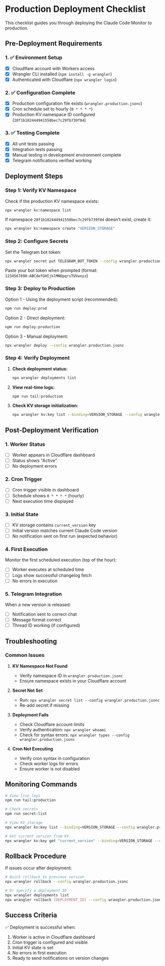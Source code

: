 # Production Deployment Checklist

This checklist guides you through deploying the Claude Code Monitor to production.

## Pre-Deployment Requirements

### 1. ✅ Environment Setup
- [x] Cloudflare account with Workers access
- [x] Wrangler CLI installed (`npm install -g wrangler`)
- [x] Authenticated with Cloudflare (`npx wrangler login`)

### 2. ✅ Configuration Complete
- [x] Production configuration file exists (`wrangler.production.jsonc`)
- [x] Cron schedule set to hourly (`0 * * * *`)
- [x] Production KV namespace ID configured (`28f1b182444941558bec7c29fb739f84`)

### 3. ✅ Testing Complete
- [x] All unit tests passing
- [x] Integration tests passing
- [x] Manual testing in development environment complete
- [x] Telegram notifications verified working

## Deployment Steps

### Step 1: Verify KV Namespace

Check if the production KV namespace exists:

```bash
npx wrangler kv:namespace list
```

If namespace `28f1b182444941558bec7c29fb739f84` doesn't exist, create it:

```bash
npx wrangler kv:namespace create "VERSION_STORAGE"
```

### Step 2: Configure Secrets

Set the Telegram bot token:

```bash
npx wrangler secret put TELEGRAM_BOT_TOKEN --config wrangler.production.jsonc
```

Paste your bot token when prompted (format: `1234567890:ABCdefGHIjklMNOpqrsTUVwxyz`)

### Step 3: Deploy to Production

Option 1 - Using the deployment script (recommended):

```bash
npm run deploy:prod
```

Option 2 - Direct deployment:

```bash
npm run deploy:production
```

Option 3 - Manual deployment:

```bash
npx wrangler deploy --config wrangler.production.jsonc
```

### Step 4: Verify Deployment

1. **Check deployment status:**
   ```bash
   npx wrangler deployments list
   ```

2. **View real-time logs:**
   ```bash
   npm run tail:production
   ```

3. **Check KV storage initialization:**
   ```bash
   npx wrangler kv:key list --binding=VERSION_STORAGE --config wrangler.production.jsonc
   ```

## Post-Deployment Verification

### 1. Worker Status
- [ ] Worker appears in Cloudflare dashboard
- [ ] Status shows "Active"
- [ ] No deployment errors

### 2. Cron Trigger
- [ ] Cron trigger visible in dashboard
- [ ] Schedule shows `0 * * * *` (hourly)
- [ ] Next execution time displayed

### 3. Initial State
- [ ] KV storage contains `current_version` key
- [ ] Initial version matches current Claude Code version
- [ ] No notification sent on first run (expected behavior)

### 4. First Execution
Monitor the first scheduled execution (top of the hour):
- [ ] Worker executes at scheduled time
- [ ] Logs show successful changelog fetch
- [ ] No errors in execution

### 5. Telegram Integration
When a new version is released:
- [ ] Notification sent to correct chat
- [ ] Message format correct
- [ ] Thread ID working (if configured)

## Troubleshooting

### Common Issues

1. **KV Namespace Not Found**
   - Verify namespace ID in `wrangler.production.jsonc`
   - Ensure namespace exists in your Cloudflare account

2. **Secret Not Set**
   - Run: `npx wrangler secret list --config wrangler.production.jsonc`
   - Re-add secret if missing

3. **Deployment Fails**
   - Check Cloudflare account limits
   - Verify authentication: `npx wrangler whoami`
   - Check for syntax errors: `npx wrangler types --config wrangler.production.jsonc`

4. **Cron Not Executing**
   - Verify cron syntax in configuration
   - Check worker logs for errors
   - Ensure worker is not disabled

## Monitoring Commands

```bash
# View live logs
npm run tail:production

# Check secrets
npm run secret:list

# View KV storage
npx wrangler kv:key list --binding=VERSION_STORAGE --config wrangler.production.jsonc

# Get current version from KV
npx wrangler kv:key get "current_version" --binding=VERSION_STORAGE --config wrangler.production.jsonc
```

## Rollback Procedure

If issues occur after deployment:

```bash
# Quick rollback to previous version
npx wrangler rollback --config wrangler.production.jsonc

# Or specify a deployment ID
npx wrangler deployments list
npx wrangler rollback [DEPLOYMENT_ID] --config wrangler.production.jsonc
```

## Success Criteria

✅ Deployment is successful when:
1. Worker is active in Cloudflare dashboard
2. Cron trigger is configured and visible
3. Initial KV state is set
4. No errors in first execution
5. Ready to send notifications on version changes